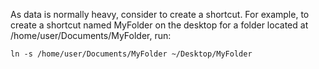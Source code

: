 As data is normally heavy, consider to create a shortcut. 
For example, to create a shortcut named MyFolder on the desktop for a folder located at /home/user/Documents/MyFolder, run:
```
ln -s /home/user/Documents/MyFolder ~/Desktop/MyFolder
```